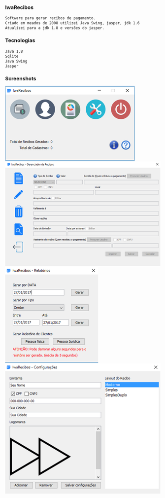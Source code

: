 ### IwaRecibos
    Software para gerar recibos de pagamento.
    Criado em meados de 2008 utilizei Java Swing, jasper, jdk 1.6
    Atualizei para a jdk 1.8 e versões do jasper.

### Tecnologias
    Java 1.8
    Sqlite
    Java Swing
    Jasper
### Screenshots
![Screenshot 01](ScreenShots/1.png)
![Screenshot 01](ScreenShots/2.png)
![Screenshot 01](ScreenShots/3.png)
![Screenshot 01](ScreenShots/4.png)
